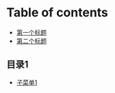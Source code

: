 # Table of contents

* [第一个标题](README.md)
* [第二个标题](di-er-ge-biao-ti.md)

## 目录1

* [子菜单1](dir1/zi-cai-dan-1.md)
